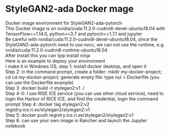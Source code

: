 # StyleGAN2-ada Docker mage
Docker image environment for StyleGAN2-ada-pytorch  
This Docker image is on nvidia/cuda:11.2.0-cudnn8-devel-ubuntu18.04 with TensorFlow==1.14.0, python==3.7 and pytorch==1.7.1 and jupyter  
Be careful with nvidia/cuda:11.2.0-cudnn8-devel-ubuntu18.04, since the StyleGAN2-ada-pytorch need to use nvcc, we can not use the runtime, e.g. nvidia/cuda:11.2.0-cudnn8-runtime-ubuntu18.04  
After install this you can !pip install ninja  
Here is an example to deploy your environment  
I make it in Windows OS, step 1: install docker desktop, and open it  
Step 2: in the command prompt, create a folder: mkdir my-docker-project; cd cd my-docker-project; generate empty file: type nul > Dockerfile (you can use the Dockerfile example)  
Step 3: docker build -t stylegan2:v1 ./  
Step 4-0: I use RISE ICE service (you can use other cloud service), need to login the Harbor of RICE ICE, and find the credential, login the command prompt
Step 4: docker tag stylegan2:v2 registry.ice.ri.se/stylegan2/stylegan2:v1  
Step 5: docker push registry.ice.ri.se/stylegan2/stylegan2:v1  
Step 6: can use your own image in Rancher and launch the Jupyter notebook  



